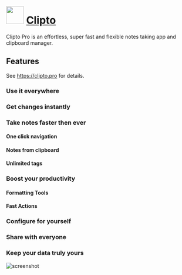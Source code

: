 ﻿# <img src="https://cdn.jsdelivr.net/gh/chtof/chocolatey-packages/automatic/clipto/clipto.png" width="48" height="48"/> [Clipto](https://chocolatey.org/packages/clipto)

Clipto Pro is an effortless, super fast and flexible notes taking app and clipboard manager.

## Features
See https://clipto.pro for details.

### Use it everywhere
### Get changes instantly
### Take notes faster then ever
#### One click navigation
#### Notes from clipboard
#### Unlimited tags
### Boost your productivity
#### Formatting Tools
#### Fast Actions
### Configure for yourself
### Share with everyone
### Keep your data truly yours

![screenshot](https://cdn.jsdelivr.net/gh/chtof/chocolatey-packages/automatic/clipto/screenshot.png)